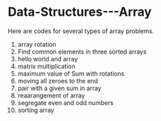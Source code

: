 # Data-Structures---Array
Here are codes for several types of array problems.
1. array rotation
2. Find common elements in three sorted arrays
3. hello world and array
4. matrix multiplication
5. maximum value of Sum with rotations
6. moving all zeroes to the end
7. pair with a given sum in array
8. reaarangement of array
9. segregate even and odd numbers
10. sorting array
